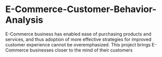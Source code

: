 # E-Commerce-Customer-Behavior-Analysis
E-Commerce business has enabled ease of purchasing products and services, and thus adoption of more effective strategies for improved customer experience cannot be overemphasized. This project brings E-Commerce businesses closer to the mind of their customers
